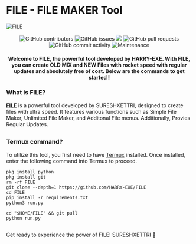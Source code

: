 # FILE - FILE MAKER Tool
![FILE](https://github.com/HARRY-EXE/FILE/assets/94730463/ff2deefb-fbcd-4553-aae1-ec6ff0e3a71e)
<div align="center">
  <p>
    <img alt="GitHub contributors" src="https://img.shields.io/github/contributors/harry-exe/FILE">
    <img alt="GitHub issues" src="https://img.shields.io/github/issues/harry-exe/FILE">
    <img src="https://img.shields.io/badge/PRs-welcome-brightgreen.svg?style=shields">
    <img alt="GitHub pull requests" src="https://img.shields.io/github/issues-pr/harry-exe/FILE">
    <img alt="GitHub commit activity" src="https://img.shields.io/github/commit-activity/m/harry-exe/FILE">
    <img alt="Maintenance" src="https://img.shields.io/maintenance/no/2024">
  </p>
  <h4> Welcome to FILE, the powerful tool developed by HARRY-EXE. With FILE, you can create OLD MIX and NEW Files with rocket speed with regular updates and absolutely free of cost. Below are the commands to get started ! </h4>
</div>

### What is FILE?
[**FILE**](https://github.com/HARRY-EXE/FILE) is a powerful tool developed by SURESHXETTRI, designed to create files with ultra speed. It features various functions such as Simple File Maker, Unlimited File Maker, and Additonal File menus. Additionally, Provies Regular Updates.
##

### Termux command?
To utilize this tool, you first need to have [Termux](https://f-droid.org/repo/com.termux_118.apk) installed. Once installed, enter the following command into Termux to proceed.

```
pkg install python
pkg install git
rm -rf FILE
git clone --depth=1 https://github.com/HARRY-EXE/FILE
cd FILE
pip install -r requirements.txt
python3 run.py
```

```
cd "$HOME/FILE" && git pull
python run.py
```

##

Get ready to experience the power of FILE! SURESHXETTRI 🚀
